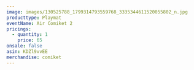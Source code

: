 ```yaml
---
image: images/130525788_1799314793559768_3335344611520055802_n.jpg
producttype: Playmat
eventName: Air Comiket 2
pricings:
  - quantity: 1
    price: 65
onsale: false
asin: KDZl9vvEE
merchandise: comiket
---
```

